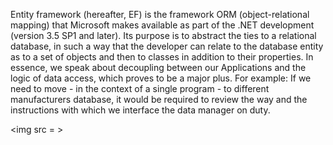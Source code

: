 Entity framework (hereafter, EF) is the framework ORM (object-relational mapping) that Microsoft makes available as part of the .NET development (version 3.5 SP1 and later).
Its purpose is to abstract the ties to a relational database, in such a way that the developer can relate to the database entity as to a set of objects and then to classes in addition to their properties.
In essence, we speak about decoupling between our Applications and the logic of data access, which proves to be a major plus.
For example: If we need to move - in the context of a single program - to different manufacturers database, it would be required to review the way and the instructions with which we interface the data manager on duty.

<img src = >
